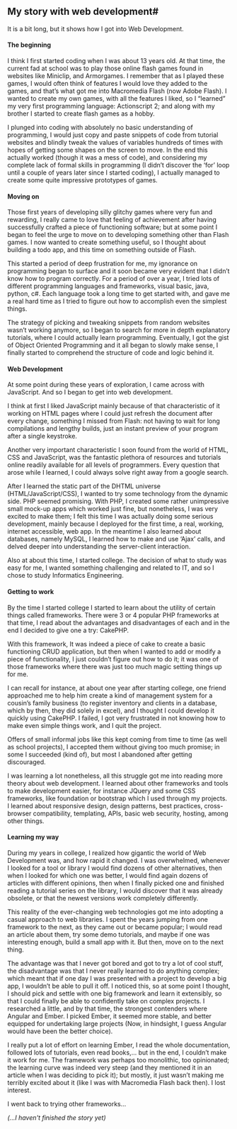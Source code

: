 ## My story with web development#

It is a bit long, but it shows how I got into Web Development.

#### The beginning

I think I first started coding when I was about 13 years old.
At that time, the current fad at school was to play those online flash games found in websites like Miniclip, and Armorgames. I remember that as I played these games, I would often think of features I would love they added to the games, and that’s what got me into Macromedia Flash (now Adobe Flash). I wanted to create my own games, with all the features I liked, so I “learned” my very first programming language: Actionscript 2; and along with my brother I started to create flash games as a hobby.

I plunged into coding with absolutely no basic understanding of programming, I would just copy and paste snippets of code from tutorial websites and blindly tweak the values of variables hundreds of times with hopes of getting some shapes on the screen to move. In the end this actually worked (though it was a mess of code), and considering my complete lack of formal skills in programming (I didn’t discover the ‘for’ loop until a couple of years later since I started coding), I actually managed to create some quite impressive prototypes of games.

#### Moving on

Those first years of developing silly glitchy games where very fun and rewarding, I really came to love that feeling of achievement after having successfully crafted a piece of functioning software; but at some point I began to feel the urge to move on to developing something other than Flash games. I now wanted to create something useful, so I thought about building a todo app, and this time on something outside of Flash.

This started a period of deep frustration for me, my ignorance on programming began to surface and it soon became very evident that I didn’t know how to program correctly. For a period of over a year, I tried lots of different programming languages and frameworks, visual basic, java, python, c#. Each language took a long time to get started with, and gave me a real hard time as I tried to figure out how to accomplish even the simplest things.

The strategy of picking and tweaking snippets from random websites wasn’t working anymore, so I began to search for more in depth explanatory tutorials, where I could actually learn programming. Eventually, I got the gist of Object Oriented Programming and it all began to slowly make sense, I finally started to comprehend the structure of code and logic behind it.

#### Web Development

At some point during these years of exploration, I came across with JavaScript. And so I began to get into web development.

I think at first I liked JavaScript mainly because of that characteristic of it working on HTML pages where I could just refresh the document after every change, something I missed from Flash: not having to wait for long compilations and lengthy builds, just an instant preview of your program after a single keystroke.

Another very important characteristic I soon found from the world of HTML, CSS and JavaScript, was the fantastic plethora of resources and tutorials online readily available for all levels of programmers. Every question that arose while I learned, I could always solve right away from a google search.

After I learned the static part of the DHTML universe (HTML/JavaScript/CSS), I wanted to try some technology from the dynamic side. PHP seemed promising. With PHP, I created some rather unimpressive small mock-up apps which worked just fine, but nonetheless, I was very excited to make them; I felt this time I was actually doing some serious development, mainly because I deployed for the first time, a real, working, internet accessible, web app. In the meantime I also learned about databases, namely MySQL, I learned how to make and use ‘Ajax’ calls, and delved deeper into understanding the server-client interaction.

Also at about this time, I started college. The decision of what to study was easy for me, I wanted something challenging and related to IT, and so I chose to study Informatics Engineering.

#### Getting to work

By the time I started college I started to learn about the utility of certain things called frameworks. There were 3 or 4 popular PHP frameworks at that time, I read about the advantages and disadvantages of each and in the end I decided to give one a try: CakePHP.

With this framework, It was indeed a piece of cake to create a basic functioning CRUD application, but then when I wanted to add or modify a piece of functionality, I just couldn’t figure out how to do it; it was one of those frameworks where there was just too much magic setting things up for me.

I can recall for instance, at about one year after starting college, one friend approached me to help him create a kind of management system for a cousin’s family business (to register inventory and clients in a database, which by then, they did solely in excel), and I thought I could develop it quickly using CakePHP. I failed, I got very frustrated in not knowing how to make even simple things work, and I quit the project.

Offers of small informal jobs like this kept coming from time to time (as well as school projects), I accepted them without giving too much promise; in some I succeeded (kind of), but most I abandoned after getting discouraged.

I was learning a lot nonetheless, all this struggle got me into reading more theory about web development. I learned about other frameworks and tools to make development easier, for instance JQuery and some CSS frameworks, like foundation or bootstrap which I used through my projects. I learned about responsive design, design patterns, best practices, cross-browser compatibility, templating, APIs, basic web security, hosting, among other things.

#### Learning my way

During my years in college, I realized how gigantic the world of Web Development was, and how rapid it changed. I was overwhelmed, whenever I looked for a tool or library I would find dozens of other alternatives, then when I looked for which one was better, I would find again dozens of articles with different opinions, then when I finally picked one and finished reading a tutorial series on the library, I would discover that it was already obsolete, or that the newest versions work completely differently.

This reality of the ever-changing web technologies got me into adopting a casual approach to web libraries. I spent the years jumping from one framework to the next, as they came out or became popular; I would read an article about them, try some demo tutorials, and maybe if one was interesting enough, build a small app with it. But then, move on to the next thing.

The advantage was that I never got bored and got to try a lot of cool stuff, the disadvantage was that I never really learned to do anything complex; which meant that if one day I was presented with a project to develop a big app, I wouldn’t be able to pull it off. I noticed this, so at some point I thought, I should pick and settle with one big framework and learn it extensibly, so that I could finally be able to confidently take on complex projects. I researched a little, and by that time, the strongest contenders where Angular and Ember. I picked Ember, it seemed more stable, and better equipped for undertaking large projects (Now, in hindsight, I guess Angular would have been the better choice).

I really put a lot of effort on learning Ember, I read the whole documentation, followed lots of tutorials, even read books,... but in the end, I couldn’t make it work for me. The framework was perhaps too monolithic, too opinionated; the learning curve was indeed very steep (and they mentioned it in an article when I was deciding to pick it); but mostly, it just wasn’t making me terribly excited about it (like I was with Macromedia Flash back then). I lost interest.

I went back to trying other frameworks...

*(...I haven't finished the story yet)*

<!-- One in particular that caught my attention was React.
It was simple, yet effective
I could choose the backend, the UI, the routing, the database, any extra functionality I could just import from somewhere else, and not be forced to constrain myself to the framework capabilities. I liked that.

I started getting quite adept with combining external tools (now using npm packages and build tools)

I also started giving a real use to my GitHub account (I had it for years before, but never really got to use it)

I combined it with other tools
It worked very nicely, and I noticed some characteristics of it
I used it to rapidly develop and app to arrange a tournament

This experience

I got convinced that the best tools and frameworks will be those who do just one thing (and they do it well), are unobtrusive and agnostic to other tools in your app, and do not reinvent the wheel but apply commonly held best-practices and standards in the web-tech world.

#### New path ahead

I was in my 6th semester when applied to a scholarship from the German government (DAAD) to go study and work in Germany for a year.

At the university in Furtwangen, I registered in lots of fun classes, three of them related to videogame development.

My internship there, along some entrepreneurial experiences I had after I returned from Germany, served me get a good taste of the startup culture

I went to Germany, got a taste of start-up -->
